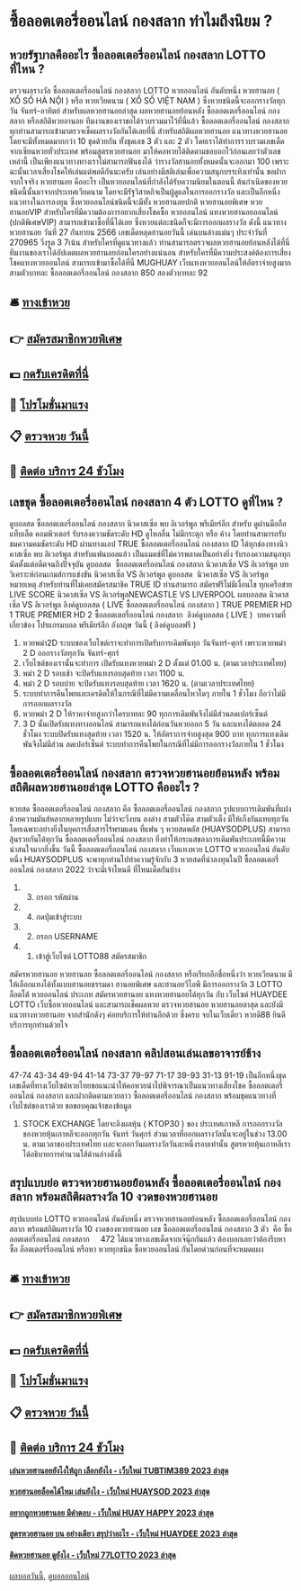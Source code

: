 # ซื้อลอตเตอรี่ออนไลน์ กองสลาก ทำไมถึงนิยม ?
## หวยรัฐบาลคืออะไร ซื้อลอตเตอรี่ออนไลน์ กองสลาก LOTTO ที่ไหน ?
ตรวจผลรางวัล ซื้อลอตเตอรี่ออนไลน์ กองสลาก LOTTO หวยออนไลน์ อันดับหนึ่ง หวยฮานอย ( XỔ SỐ HÀ NỘI ) หรือ หวยเวียดนาม ( XỔ SỐ VIỆT NAM ) ซึ่งหวยชนิดนี้จะออกรางวัลทุกวัน จันทร์-อาทิตย์ สำหรับผลหวยฮานอยล่าสุด ผลหวยฮานอยย้อนหลัง ซื้อลอตเตอรี่ออนไลน์ กองสลาก หรือสถิติหวยอานอย ทีมงานของเราขอได้รวบรวมมาไว้ที่นี่แล้ว ซื้อลอตเตอรี่ออนไลน์ กองสลาก ทุกท่านสามารถเข้ามาตรวจเช็คผลรางวัลกันได้เลยที่นี่
สำหรับสถิติผลหวยฮานอย แนวทางหวยฮานอย โดยจะมีทั้งหมดมากกว่า 10 ชุดด้วยกัน ทั้งชุดเลข 3 ตัว และ 2 ตัว โดยเราได้ทำการรวบรวมเลขเด็ดจากเซียนหวยทั่วประเทศ พร้อมสูตรหวยฮานอย มาให้คอหวยได้ติดตามขอบอกไว้ก่อนเลยว่าตัวเลขเหล่านี้ เป็นเพียงแนวทางทางเราไม่สามารถฟันธงได้ ว่ารางวัลฮานอยทั้งหมดนั้นจะออกมา 100 เพราะฉะนั้นเวลาเสี่ยงโชคให้เล่นแต่พอดีกันนะครับ เล่นอย่างมีสติเล่นเพื่อความสนุกบรรเทิงเท่านั้น ขอฝากจากใจจริง
หวยฮานอย คืออะไร เป็นหวยออนไลน์ที่กำลังได้รับความนิยมในตอนนี้ ต้นกำเนิดของหวยชนิดนี้นั้นมาจากประเทศเวียดนาม โดยจะมีรัฐวิสาหกิจเป็นผู้ดูแลในการออกรางวัล และเป็นอีกหนึ่งแนวทางในการลงทุน ซึ่งหวยออนไลน์ชนิดนี้จะมีทั้ง หวยฮานอยปกติ หวยฮานอยพิเศษ หวยฮานอยVIP สำหรับใครที่มีความต้องการอยากเสี่ยงโชคซื้อ หวยออนไลน์ แทงหวยฮานอยออนไลน์ (ปกติพิเศษVIP) สามารถเข้ามาซื้อที่นี่ได้เลย ซึ่งหวยแต่ละชนิดก็จะมีการออกผลรางวัล ดังนี้
แนวทางหวยฮานอย วันที่ 27 กันยายน 2566 เลขเด็ดหลุดฮานอยวันนี้ เด่นบนล่างแม่นๆ ประจำวันที่ 270965 วิ่งรูด 3 7เน้น สำหรับใครที่ดูแนวทางแล้ว ท่านสามารถตรวจผลหวยฮานอยย้อนหลังได้ที่นี่ ทีมงานของเราได้อัปเดตผลหวยฮานอยก่อนใครอย่างแน่นอน สำหรับใครที่มีความประสงค์ต้องการเสี่ยงโชคแทงหวยออนไลน์ สามารถเข้ามาซื้อได้ที่นี่ MUGHUAY เว็บแทงหวยออนไลน์ให้อัตราจ่ายสูงมาก สามตัวบาทละ ซื้อลอตเตอรี่ออนไลน์ กองสลาก 850 สองตัวบาทละ 92

## 🛎 [ทางเข้าหวย](https://bit.ly/3BG5bNw)
## 👉 [สมัครสมาชิกหวยพิเศษ](https://bit.ly/3BG5bNw)
## 💵 [กดรับเครดิตที่นี่](https://bit.ly/3C3mvgS)
## 👑 [โปรโมชั่นมาแรง](https://bit.ly/3C3mvgS)
## 📋 [ตรวจหวย วันนี้](https://bit.ly/3C3mvgS)
## 📱 [ติดต่อ บริการ 24 ชัวโมง](https://bit.ly/3C3mvgS)

## เลขชุด ซื้อลอตเตอรี่ออนไลน์ กองสลาก 4 ตัว LOTTO ดูที่ไหน ?
ดูบอลสด ซื้อลอตเตอรี่ออนไลน์ กองสลาก นิวคาสเซิ่ล พบ ลิเวอร์พูล พรีเมียร์ลีก สำหรับ ดูผ่านมือถือ แท็บเล็ต คอมพิวเตอร์ รับรองความชัดระดับ HD ดูไหลลื่น ไม่มีกระตุก หรือ ค้าง โดยท่านสามารถรับชมความคมชัดระดับ HD ผ่านทางแอป TRUE ซื้อลอตเตอรี่ออนไลน์ กองสลาก ID ได้ทุกช่องทางนิวคาสเซิ่ล พบ ลิเวอร์พูล สำหรับแฟนบอลแล้ว เป็นแมตช์ที่ไม่ควรพลาดเป็นอย่างยิ่ง รับรองความสนุกทุกนัดตั้งแต่อดีตจนถึงปัจจุบัน
ดูบอลสด  ซื้อลอตเตอรี่ออนไลน์ กองสลาก นิวคาสเซิ่ล VS ลิเวอร์พูล
บทวิเคราะห์ก่อนเกมส์การแข่งขัน นิวคาสเซิ่ล VS ลิเวอร์พูล
ดูบอลสด  นิวคาสเซิ่ล VS ลิเวอร์พูล
หมายเหตุ สำหรับท่านที่ไม่เคยสมัครสมาชิค TRUE ID ท่านสามารถ สมัครฟรีไม่มีเงื่อนไข ทุกเครือข่าย
LIVE SCORE นิวคาสเซิ่ล VS ลิเวอร์พูลNEWCASTLE VS LIVERPOOL
 ผลบอลสด นิวคาสเซิ่ล VS ลิเวอร์พูล 
ลิงค์ดูบอลสด ( LIVE ซื้อลอตเตอรี่ออนไลน์ กองสลาก )
TRUE PREMIER HD 1
 TRUE PREMIER HD 2 ซื้อลอตเตอรี่ออนไลน์ กองสลาก 
 ลิงค์ดูบอลสด ( LIVE ) 
บทความที่เกี่ยวข้อง
โปรแกรมบอล พรีเมียร์ลีก อังกฤษ วันนี้ ( ลิงค์ดูบอลฟรี )
1. หวยพม่า2D ระบบของเว็บไซต์เราจะทำการเปิดรับการเดิมพันทุก วันจันทร์-ศุกร์ เพราะหวยพม่า 2 D ออกรางวัลทุกวัน จันทร์-ศุกร์
2. เว็บไซต์ของเรานั้นจะทำการ เปิดรับแทงหวยพม่า 2 D ตั้งแต่ 01.00 น. (ตามเวลาประเทศไทย)
3. พม่า 2 D รอบเช้า จะปิดรับแทงรอบสุดท้าย เวลา 1100 น.
4. พม่า 2 D รอบบ่าย จะปิดรับแทงรอบสุดท้าย เวลา 1620 น. (ตามเวลาประเทศไทย)
5. ระบบทำการคืนโพยและเครดิตให้ในกรณีที่ไม่มีความเคลื่อนไหวใดๆ ภายใน 1 ชั่วโมง ถือว่าไม่มีการออกผลรางวัล
6. หวยพม่า 2 D ให้ราคาจ่ายสูงกว่าใครบาทละ 90 ทุกการเดิมพันจึงไม่มีส่วนลดเปอร์เซ็นต์
7. 3 D นั้นเปิดรับแทงทางออนไลน์ สามารถแทงได้ก่อนวันหวยออก 5 วัน และแทงได้ตลอด 24 ชั่วโมง ระบบปิดรับแทงสุดท้าย เวลา 1520 น. ให้อัตราการจ่ายสูงสุด 900 บาท ทุกการแทงเดิมพันจึงไม่มีส่วน ลดเปอร์เซ็นต์ ระบบทำการคืนโพยในกรณีที่ไม่มีการออกรางวัลภายใน 1 ชั่วโมง

## ซื้อลอตเตอรี่ออนไลน์ กองสลาก ตรวจหวยฮานอยย้อนหลัง พร้อมสถิติผลหวยฮานอยล่าสุด LOTTO คืออะไร ?
หวยสด ซื้อลอตเตอรี่ออนไลน์ กองสลาก คือ ซื้อลอตเตอรี่ออนไลน์ กองสลาก รูปแบบการเดิมพันที่แฝงด้วยความมันส์หลากหลายรูปแบบ ไม่ว่าจะวิ่งบน ลงล่าง สามตัวโต๊ด สามตัวเต็ง มีให้เก็งกันแทบทุกวัน โดยเฉพาะอย่างยิ่งในยุคการสื่อสารไร้พรมแดน ที่แฟน ๆ หวยสดพลัส (HUAYSODPLUS) สามารถลุ้นรวยกันได้ทุกวัน ซื้อลอตเตอรี่ออนไลน์ กองสลาก ยิ่งทำให้กระแสของการเดิมพันประเภทนี้มีความน่าสนใจมากยิ่งขึ้น วันนี้ ซื้อลอตเตอรี่ออนไลน์ กองสลาก เว็บแทงหวย LOTTO หวยออนไลน์ อันดับหนึ่ง HUAYSODPLUS จะพาทุกท่านไปทำความรู้จักกับ 3 หวยสดที่น่าลงทุนในปี ซื้อลอตเตอรี่ออนไลน์ กองสลาก 2022 ว่าจะมีเจ้าไหนดี ที่ไหนเด็ดกันบ้าง
1. 3. กรอก รหัสผ่าน
2. 4. กดปุ่มเข้าสู่ระบบ
3. 2. กรอก USERNAME
4. 1. เข้าสู่เว็บไซต์ LOTTO88 สมัครสมาชิก

สมัครหวยฮานอย หวยฮานอย ซื้อลอตเตอรี่ออนไลน์ กองสลาก หรือเรียกอีกชื่อหนึ่งว่า หวยเวียดนาม มีให้เลือกแทงได้ทั้งแบบฮานอยธรรมดา ฮานอยพิเศษ และฮานอยวีไอพี มีการออกรางวัล 3 LOTTO ล็อตโต้ หวยออนไลน์ ประเภท
สมัครหวยฮานอย แทงหวยฮานอยได้ทุกวัน กับ เว็บไซต์ HUAYDEE LOTTO เว็บซื้อหวยออนไลน์ และสามารถเช็คผลหวย ตรวจหวยฮานอย หวยฮานอยลาสุด
และยังมี แนวทางหวยฮานอย จากสำนักดังๆ ค่อยบริการให้ท่านอีกด้วย ซึ่งครบ จบในเว็บเดี่ยว หวยดี88 ยินดีบริการทุกท่านด้วยใจ

## ซื้อลอตเตอรี่ออนไลน์ กองสลาก คลิปสอนเล่นเลขอาจารย์ช้าง
47-74
43-34
49-94
41-14
73-37
79-97
71-17
39-93
31-13
91-19
เป็นอีกหนึ่งชุดเลขเด็ดที่ทางเว็บไซต์หวยไทยขอแนะนำให้คอหวยนำไปพิจารณาเป็นแนวทางเสี่ยงโชค ซื้อลอตเตอรี่ออนไลน์ กองสลาก และฝากติดตามหวยลาว ซื้อลอตเตอรี่ออนไลน์ กองสลาก พร้อมชุดแนวทางที่เว็บไซต์ของเราด้วย
ขอขอบคุณเจ้าของข้อมูล

1. STOCK EXCHANGE โดยจะอิงผลหุ้น ( KTOP30 ) ของ ประเทศเกาหลี การออกรางวัลของหวยหุ้นเกาหลีจะออกทุกวัน จันทร์ วันศุกร์ ส่วนเวลาที่ออกผลรางวัลนั้นจะอยู่ในช่วง 13.00 น. ตามเวลาของประเทศไทย เเละจะออกวันผลรางวัลวันละหนึ่งรอบเท่านั้น สูตรหวยหุ้นเกาหลีเราได้อธิบายการคำนวนไส้ด้านล่างดังนี้

## สรุปแบบย่อ ตรวจหวยฮานอยย้อนหลัง ซื้อลอตเตอรี่ออนไลน์ กองสลาก พร้อมสถิติผลรางวัล 10 งวดของหวยฮานอย
สรุปแบบย่อ LOTTO หวยออนไลน์ อันดับหนึ่ง ตรวจหวยฮานอยย้อนหลัง ซื้อลอตเตอรี่ออนไลน์ กองสลาก พร้อมสถิติผลรางวัล 10 งวดของหวยฮานอย เลข ซื้อลอตเตอรี่ออนไลน์ กองสลาก 3 ตัว  คือ ซื้อลอตเตอรี่ออนไลน์ กองสลาก     472
ได้แนวทางเลขเด็ดจากเจ๊นุ๊กกันแล้ว ต้องบอกเลยว่าต้องรีบหาซื้อ ล็อตเตอร์รี่ออนไลน์ หรือหา หวยทุกชนิด ซื้อหวยออนไลน์ กันโดยด่วนก่อนที่จะหมดแผง

## 🛎 [ทางเข้าหวย](https://bit.ly/3BG5bNw)
## 👉 [สมัครสมาชิกหวยพิเศษ](https://bit.ly/3BG5bNw)
## 💵 [กดรับเครดิตที่นี่](https://bit.ly/3C3mvgS)
## 👑 [โปรโมชั่นมาแรง](https://bit.ly/3C3mvgS)
## 📋 [ตรวจหวย วันนี้](https://bit.ly/3C3mvgS)
## 📱 [ติดต่อ บริการ 24 ชัวโมง](https://bit.ly/3C3mvgS)

#### [เล่นหวยฮานอยยังไงให้ถูก เลือกยังไง - เว็บใหม่ TUBTIM389 2023 ล่าสุด](https://atom.io/themes/เล่นหวยฮานอยยังไงให้ถูก%20เลือกยังไง%20-%20เว็บใหม่%20tubtim389%202023%20ล่าสุด)
#### [หวยฮานอยล็อคได้ไหม เล่นยังไง - เว็บใหม่ HUAYSOD 2023 ล่าสุด](https://atom.io/themes/หวยฮานอยล็อคได้ไหม%20เล่นยังไง%20-%20เว็บใหม่%20huaysod%202023%20ล่าสุด)
#### [อยากถูกหวยฮานอย มีคำตอบ - เว็บใหม่ HUAY HAPPY 2023 ล่าสุด](https://atom.io/themes/อยากถูกหวยฮานอย%20มีคำตอบ%20-%20เว็บใหม่%20huay%20happy%202023%20ล่าสุด)
#### [สูตรหวยฮานอย บน อย่างเดียว สรุปว่าอะไร - เว็บใหม่ HUAYDEE 2023 ล่าสุด](https://atom.io/themes/สูตรหวยฮานอย%20บน%20อย่างเดียว%20สรุปว่าอะไร%20-%20เว็บใหม่%20huaydee%202023%20ล่าสุด)
#### [ติดหวยฮานอย ดูยังไง - เว็บใหม่ 77LOTTO 2023 ล่าสุด](https://atom.io/themes/ติดหวยฮานอย%20ดูยังไง%20-%20เว็บใหม่%2077lotto%202023%20ล่าสุด)

[ผลบอลวันนี้](https://siamsport.tv "ผลบอลวันนี้"), [ดูบอลออนไลน์](https://siamsport.tv/ดูบอลสด "ดูบอลออนไลน์")